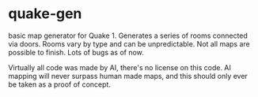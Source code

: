 # quake-gen
basic map generator for Quake 1. 
Generates a series of rooms connected via doors. Rooms vary by type and can be unpredictable.
Not all maps are possible to finish. Lots of bugs as of now.

Virtually all code was made by AI, there's no license on this code. AI mapping will never surpass human made maps, and this should only ever be taken as a proof of concept.
